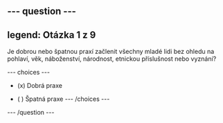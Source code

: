 --- question ---
---
legend: Otázka 1 z 9
---

Je dobrou nebo špatnou praxí začlenit všechny mladé lidi bez ohledu na pohlaví, věk, náboženství, národnost, etnickou příslušnost nebo vyznání?

--- choices ---
- (x) Dobrá praxe

- ( ) Špatná praxe --- /choices ---

--- /question ---
